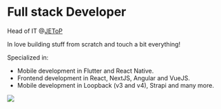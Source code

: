 # Full stack Developer 

 Head of IT @[JEToP](http://www.jetop.com)
 
 In love building stuff from scratch and touch a bit everything! 
 
 Specialized in:
 - Mobile development in Flutter and React Native.
 - Frontend development in React, NextJS, Angular and VueJS.
 - Mobile development in Loopback (v3 and v4), Strapi and many more.
 

![](https://github-readme-stats.vercel.app/api?username=marcostoduto&&show_icons=true&theme=dark)

<!--
**jaumard/jaumard** is a ✨ _special_ ✨ repository because its `README.md` (this file) appears on your GitHub profile.

Here are some ideas to get you started:

- 🔭 I’m currently working on ...
- 🌱 I’m currently learning ...
- 👯 I’m looking to collaborate on ...
- 🤔 I’m looking for help with ...
- 💬 Ask me about ...
- 📫 How to reach me: ...
- 😄 Pronouns: ...
- ⚡ Fun fact: ...
-->
